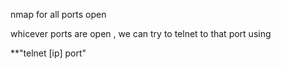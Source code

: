 nmap for all ports open

whicever ports are open , we can try to telnet to that port using

**"telnet [ip] port"


